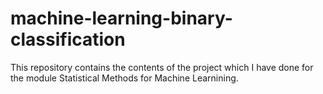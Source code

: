 # machine-learning-binary-classification
This repository contains the contents of the project which I have done for the module Statistical Methods for Machine Learnining. 
